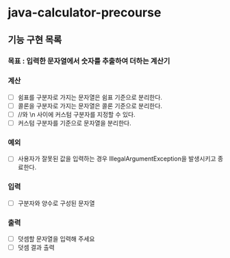 # java-calculator-precourse

## 기능 구현 목록

### 목표 : 입력한 문자열에서 숫자를 추출하여 더하는 계산기

### 계산

- [ ] 쉼표를 구분자로 가지는 문자열은 쉼표 기준으로 분리한다.
- [ ] 콜론을 구분자로 가지는 문자열은 콜론 기준으로 분리한다.
- [ ] //와 \n 사이에 커스텀 구분자를 지정할 수 있다.
- [ ] 커스텀 구분자를 기준으로 문자열을 분리한다.

### 예외

- [ ] 사용자가 잘못된 값을 입력하는 경우 IllegalArgumentException을 발생시키고 종료한다.

### 입력

- [ ] 구분자와 양수로 구성된 문자열

### 출력

- [ ] 덧셈할 문자열을 입력해 주세요
- [ ] 덧셈 결과 출력